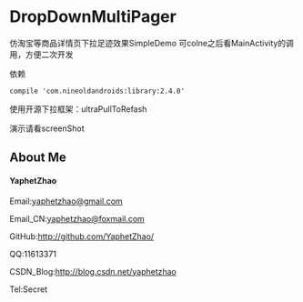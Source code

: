 # DropDownMultiPager

仿淘宝等商品详情页下拉足迹效果SimpleDemo
可colne之后看MainActivity的调用，方便二次开发

依赖
```
compile 'com.nineoldandroids:library:2.4.0'
```

使用开源下拉框架：ultraPullToRefash

演示请看screenShot

## About Me

#### YaphetZhao

Email:yaphetzhao@gmail.com

Email_CN:yaphetzhao@foxmail.com

GitHub:http://github.com/YaphetZhao/

QQ:11613371

CSDN_Blog:http://blog.csdn.net/yaphetzhao

Tel:Secret
